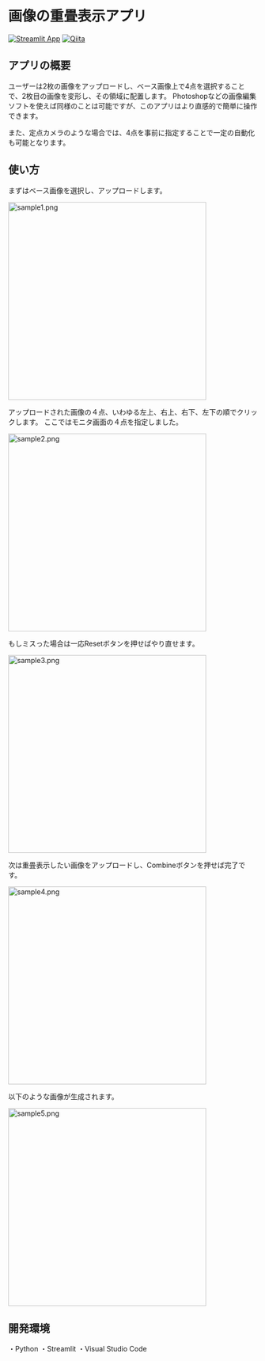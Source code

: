 # 画像の重畳表示アプリ

[![Streamlit App](https://static.streamlit.io/badges/streamlit_badge_black_white.svg)](https://imglap.streamlit.app/)   [![Qiita](https://img.shields.io/badge/note-Qiita-64C914.svg?style=flat-square)](https://qiita.com/yorul/items/d1b0a6a774499ced21ef)

## アプリの概要
ユーザーは2枚の画像をアップロードし、ベース画像上で4点を選択することで、2枚目の画像を変形し、その領域に配置します。
Photoshopなどの画像編集ソフトを使えば同様のことは可能ですが、このアプリはより直感的で簡単に操作できます。

また、定点カメラのような場合では、4点を事前に指定することで一定の自動化も可能となります。


## 使い方

まずはベース画像を選択し、アップロードします。

<img width="400" alt="sample1.png" src="https://qiita-image-store.s3.ap-northeast-1.amazonaws.com/0/3501427/8f862138-969e-3f8b-6b5c-a091393074fd.png">

アップロードされた画像の４点、いわゆる左上、右上、右下、左下の順でクリックします。
ここではモニタ画面の４点を指定しました。

<img width="400" alt="sample2.png" src="https://qiita-image-store.s3.ap-northeast-1.amazonaws.com/0/3501427/447b2f99-b53c-cc8e-1451-8d21f3b43a75.png">

もしミスった場合は一応Resetボタンを押せばやり直せます。

<img width="400" alt="sample3.png" src="https://qiita-image-store.s3.ap-northeast-1.amazonaws.com/0/3501427/ec65a758-e5e0-8551-2518-11201c6683be.png">

次は重畳表示したい画像をアップロードし、Combineボタンを押せば完了です。

<img width="400" alt="sample4.png" src="https://qiita-image-store.s3.ap-northeast-1.amazonaws.com/0/3501427/32d490bf-9543-e673-81ec-ed0b7818ce42.png">

以下のような画像が生成されます。

<img width="400" alt="sample5.png" src="https://qiita-image-store.s3.ap-northeast-1.amazonaws.com/0/3501427/32fca43d-9a33-6740-053d-c3af60bfe3c2.png">

## 開発環境
・Python
・Streamlit
・Visual Studio Code

